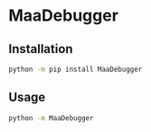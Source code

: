 # MaaDebugger

## Installation

```bash
python -m pip install MaaDebugger
```

## Usage

```bash
python -m MaaDebugger
```
